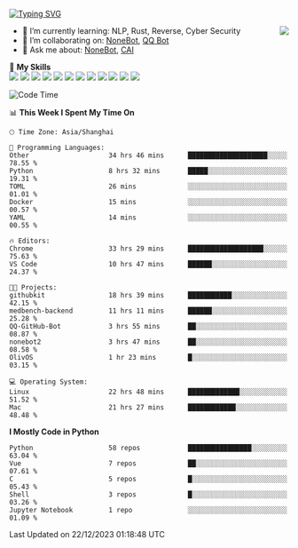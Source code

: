[![Typing SVG](https://readme-typing-svg.herokuapp.com?size=25&duration=2500&color=8C43EA&vCenter=true&width=200&height=40&lines=Hi+there+%F0%9F%91%8B%F0%9F%8F%BB;I'm+yanyongyu)](https://git.io/typing-svg)

<a href="#">
  <img align="right" src="https://github-readme-stats.vercel.app/api?username=yanyongyu&count_private=true&show_icons=true&bg_color=15,f2f7fd,E0EAFC" />
</a>

- 🌱 I’m currently learning: NLP, Rust, Reverse, Cyber Security
- 👯 I’m collaborating on: [NoneBot](https://github.com/nonebot), [QQ Bot](https://github.com/Mrs4s/go-cqhttp)
- 💬 Ask me about: [NoneBot](https://github.com/nonebot), [CAI](https://github.com/cscs181/CAI)

🌟 **My Skills**  
![](https://img.shields.io/badge/-Python-3e74a2?style=flat-square&logo=Python&logoColor=fff)
![](https://img.shields.io/badge/-TypeScript-3178C6?style=flat-square&logo=TypeScript&logoColor=fff)
![](https://img.shields.io/badge/-Vue-4fc08d?style=flat-square&logo=Vue.js&logoColor=fff)
![](https://img.shields.io/badge/-React-2d98ce?style=flat-square&logo=React&logoColor=fff)
![](https://img.shields.io/badge/-FastAPI-009688?style=flat-square&logo=FastAPI&logoColor=fff)
![](https://img.shields.io/badge/-Linux-000000?style=flat-square&logo=Linux&logoColor=fff)
![](https://img.shields.io/badge/-Docker-2496ED?style=flat-square&logo=Docker&logoColor=fff)
![](https://img.shields.io/badge/-Kubernetes-326CE5?style=flat-square&logo=Kubernetes&logoColor=fff)
![](https://img.shields.io/badge/-GitHub%20Actions-2088FF?style=flat-square&logo=GitHubActions&logoColor=fff)
![](https://img.shields.io/badge/-PostgreSQL-4169E1?style=flat-square&logo=PostgreSQL&logoColor=fff)
![](https://img.shields.io/badge/-Redis-DC382D?style=flat-square&logo=Redis&logoColor=fff)
![](https://img.shields.io/badge/-MongoDB-47A248?style=flat-square&logo=MongoDB&logoColor=fff)

<!--START_SECTION:waka-->
![Code Time](http://img.shields.io/badge/Code%20Time-5%2C536%20hrs%2032%20mins-blue)

📊 **This Week I Spent My Time On** 

```text
🕑︎ Time Zone: Asia/Shanghai

💬 Programming Languages: 
Other                    34 hrs 46 mins      ████████████████████░░░░░   78.55 % 
Python                   8 hrs 32 mins       █████░░░░░░░░░░░░░░░░░░░░   19.31 % 
TOML                     26 mins             ░░░░░░░░░░░░░░░░░░░░░░░░░   01.01 % 
Docker                   15 mins             ░░░░░░░░░░░░░░░░░░░░░░░░░   00.57 % 
YAML                     14 mins             ░░░░░░░░░░░░░░░░░░░░░░░░░   00.55 % 

🔥 Editors: 
Chrome                   33 hrs 29 mins      ███████████████████░░░░░░   75.63 % 
VS Code                  10 hrs 47 mins      ██████░░░░░░░░░░░░░░░░░░░   24.37 % 

🐱‍💻 Projects: 
githubkit                18 hrs 39 mins      ███████████░░░░░░░░░░░░░░   42.15 % 
medbench-backend         11 hrs 11 mins      ██████░░░░░░░░░░░░░░░░░░░   25.28 % 
QQ-GitHub-Bot            3 hrs 55 mins       ██░░░░░░░░░░░░░░░░░░░░░░░   08.87 % 
nonebot2                 3 hrs 47 mins       ██░░░░░░░░░░░░░░░░░░░░░░░   08.58 % 
OlivOS                   1 hr 23 mins        █░░░░░░░░░░░░░░░░░░░░░░░░   03.15 % 

💻 Operating System: 
Linux                    22 hrs 48 mins      █████████████░░░░░░░░░░░░   51.52 % 
Mac                      21 hrs 27 mins      ████████████░░░░░░░░░░░░░   48.48 % 
```

**I Mostly Code in Python** 

```text
Python                   58 repos            ████████████████░░░░░░░░░   63.04 % 
Vue                      7 repos             ██░░░░░░░░░░░░░░░░░░░░░░░   07.61 % 
C                        5 repos             █░░░░░░░░░░░░░░░░░░░░░░░░   05.43 % 
Shell                    3 repos             █░░░░░░░░░░░░░░░░░░░░░░░░   03.26 % 
Jupyter Notebook         1 repo              ░░░░░░░░░░░░░░░░░░░░░░░░░   01.09 % 
```




 Last Updated on 22/12/2023 01:18:48 UTC
<!--END_SECTION:waka-->
